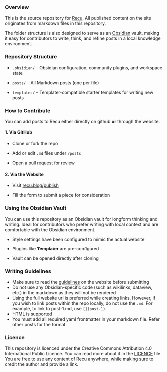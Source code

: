 
### Overview

This is the source repository for [Recu](https://recu.blog).
All published content on the site originates from markdown files in this repository.

The folder structure is also designed to serve as an [Obsidian](https://obsidian.md) vault, making it easy for contributors to write, think, and refine posts in a local knowledge environment.



### Repository Structure

- `.obsidian/` – Obsidian configuration, community plugins, and workspace state

- `posts/` – All Markdown posts (one per file)

- `templates/` – Templater-compatible starter templates for writing new posts



### How to Contribute
You can add posts to Recu either directly on github **or** through the website.

#### 1. Via GitHub 

- Clone or fork the repo
  
- Add or edit `.md` files under `/posts`
 
- Open a pull request for review
  

#### 2. Via the Website 

- Visit [recu.blog/publish](https://recu.blog/publish/)
 
- Fill the form to submit a piece for consideration


### Using the Obsidian Vault

You can use this repository as an Obsidian vault for longform thinking and writing. Ideal for contributors who prefer writing with local context and are comfortable with the Obsidian environment.

- Style settings have been configured to mimic the actual website

- Plugins like **Templater** are pre-configured

- Vault can be opened directly after cloning
 

### Writing Guidelines

- Make sure to read the [guidelines](https://recu.blog/publish/) on the website before submitting
- Do not use any Obsidian-specific code (such as wikilinks, dataview, etc.) in the markdown as they will not be rendered
- Using the full website url is preferred while creating links. However, if you wish to link posts within the repo locally, do not use the `.md`. For example, to link to post-1.md, use `[](post-1)`. 
- HTML is supported
- You must add all required yaml frontmatter in your markdown file. Refer other posts for the format.

### Licence
 This repository is licenced under the Creative Commons Attribution 4.0 International Public Licence. You can read more about it in the [LICENCE](https://github.com/noinoiexists/recu/blob/main/LICENCE.md) file.
 You are free to use any content of Recu anywhere, while making sure to credit the author and provide a link.
